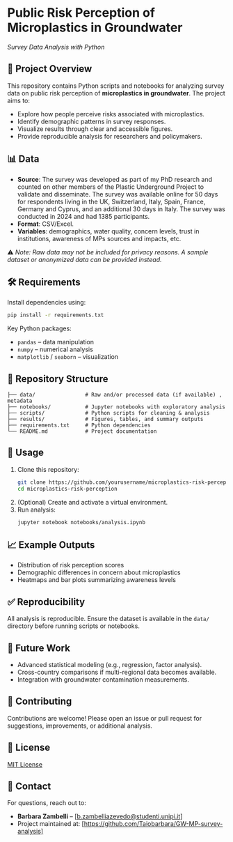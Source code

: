 # Public Risk Perception of Microplastics in Groundwater  
*Survey Data Analysis with Python*  

## 📖 Project Overview  
This repository contains Python scripts and notebooks for analyzing survey data on public risk perception of **microplastics in groundwater**. The project aims to:  
- Explore how people perceive risks associated with microplastics.  
- Identify demographic patterns in survey responses.  
- Visualize results through clear and accessible figures.  
- Provide reproducible analysis for researchers and policymakers.  

## 📊 Data  
- **Source**: The survey was developed as part of my PhD research and counted on other members of the Plastic Underground Project to validate and disseminate. The survey was available online for 50 days for respondents living in the UK, Switzerland, Italy, Spain, France, Germany and Cyprus, and an additional 30 days in Italy. The survey was conducted in 2024 and had 1385 participants.  
- **Format**: CSV/Excel.  
- **Variables**: demographics, water quality, concern levels, trust in institutions, awareness of MPs sources and impacts, etc.  

⚠️ *Note: Raw data may not be included for privacy reasons. A sample dataset or anonymized data can be provided instead.*  

## 🛠️ Requirements  
Install dependencies using:  
```bash
pip install -r requirements.txt
```  

Key Python packages:  
- `pandas` – data manipulation  
- `numpy` – numerical analysis  
- `matplotlib` / `seaborn` – visualization 

## 📂 Repository Structure  
```
├── data/                # Raw and/or processed data (if available) , metadata 
├── notebooks/           # Jupyter notebooks with exploratory analysis  
├── scripts/             # Python scripts for cleaning & analysis  
├── results/             # Figures, tables, and summary outputs  
├── requirements.txt     # Python dependencies  
└── README.md            # Project documentation  
```  

## 🚀 Usage  
1. Clone this repository:  
   ```bash
   git clone https://github.com/yourusername/microplastics-risk-perception.git
   cd microplastics-risk-perception
   ```  
2. (Optional) Create and activate a virtual environment.  
3. Run analysis:  
   ```bash
   jupyter notebook notebooks/analysis.ipynb
   ```  

## 📈 Example Outputs  
- Distribution of risk perception scores  
- Demographic differences in concern about microplastics  
- Heatmaps and bar plots summarizing awareness levels  

## ✅ Reproducibility  
All analysis is reproducible. Ensure the dataset is available in the `data/` directory before running scripts or notebooks.  

## 📌 Future Work  
- Advanced statistical modeling (e.g., regression, factor analysis).  
- Cross-country comparisons if multi-regional data becomes available.  
- Integration with groundwater contamination measurements.  

## 🤝 Contributing  
Contributions are welcome! Please open an issue or pull request for suggestions, improvements, or additional analysis.  

## 📜 License  
[MIT License](LICENSE)  

## 📧 Contact  
For questions, reach out to:  
- **Barbara Zambelli** – [b.zambelliazevedo@studenti.unipi.it]  
- Project maintained at: [https://github.com/Taiobarbara/GW-MP-survey-analysis]  
